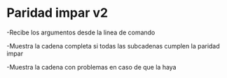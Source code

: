 # Paridad impar v2
<p> -Recibe los argumentos desde la linea de comando</p>
<p> -Muestra la cadena completa si todas las subcadenas cumplen la paridad impar </p>
<p> -Muestra la cadena con problemas en caso de que la haya </p>
